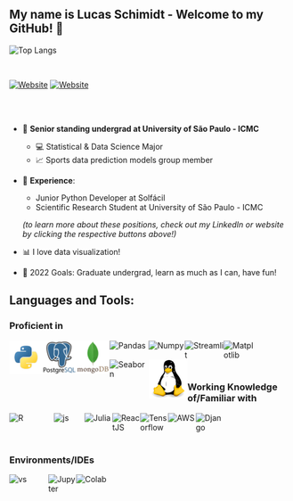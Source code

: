 ## My name is Lucas Schimidt - Welcome to my GitHub! 👋

![Top Langs](https://github-readme-stats.vercel.app/api/top-langs/?username=lschimidtc)

<br>

[![Website](https://img.shields.io/badge/My_Website_Portfolio-9cf?style=for-the-badge)](https://lucasschimidtc.github.io/)
[![Website](https://img.shields.io/badge/linkedin-%230077B5.svg?&style=for-the-badge&logo=linkedin&logoColor=white)](https://www.linkedin.com/in/lucasschimidtc/)

<br>
<br>

- 📍 **Senior standing undergrad at University of São Paulo - ICMC** 
  - 💻 Statistical & Data Science Major
  - 📈 Sports data prediction models group member

- 🧪 **Experience**:
  - Junior Python Developer at Solfácil
  - Scientific Research Student at University of São Paulo - ICMC

  *(to learn more about these positions, check out my LinkedIn or website by clicking the respective buttons above!)*

- 📊 I love data visualization!
- 🥅 2022 Goals: Graduate undergrad, learn as much as I can, have fun!

## Languages and Tools:

### **Proficient in**

<img align="left" alt="Python" width="60px" src="https://raw.githubusercontent.com/github/explore/80688e429a7d4ef2fca1e82350fe8e3517d3494d/topics/python/python.png" />

<img align="left" alt="PostgreSQL" width="60px" src="https://raw.githubusercontent.com/devicons/devicon/master/icons/postgresql/postgresql-original-wordmark.svg" />

<img align="left" alt="MongoDB" width="60px" src="https://raw.githubusercontent.com/devicons/devicon/master/icons/mongodb/mongodb-original-wordmark.svg" />

<img align="left" alt="Pandas" width="70px" src="https://numfocus.org/wp-content/uploads/2016/07/pandas-logo-300.png" />

<img align="left" alt="Numpy" width="65px" src="https://user-images.githubusercontent.com/50221806/86498201-a8bd8680-bd39-11ea-9d08-66b610a8dc01.png" />

<img align="left" alt="Streamlit" width="70px" src="https://assets.website-files.com/5dc3b47ddc6c0c2a1af74ad0/5e181828ba9f9e92b6ebc6e7_RGB_Logomark_Color_Light_Bg.png" />

<img align="left" alt="Matplotlib" width="55px" src="https://upload.wikimedia.org/wikipedia/commons/thumb/0/01/Created_with_Matplotlib-logo.svg/1024px-Created_with_Matplotlib-logo.svg.png" />

<img align="left" alt="Seaborn" width="70px" src="https://external-content.duckduckgo.com/iu/?u=https%3A%2F%2Fuser-images.githubusercontent.com%2F315810%2F92254613-279c8000-ee9f-11ea-9b73-5622a7d95f3f.png&f=1&nofb=1" />

<img align="left" alt="Linux" width="70px" src="https://raw.githubusercontent.com/devicons/devicon/master/icons/linux/linux-original.svg" />

<br>
<br>
<br>

### **Working Knowledge of/Familiar with**

<img align="left" alt="R" width="80px" src="https://external-content.duckduckgo.com/iu/?u=https%3A%2F%2Fi.pinimg.com%2Foriginals%2Fef%2F1f%2F99%2Fef1f99172b45de57dca224308f721c6e.png&f=1&nofb=1" />

<img align="left" alt="js" width="55px" src="https://external-content.duckduckgo.com/iu/?u=https%3A%2F%2Fcdn.freebiesupply.com%2Flogos%2Fthumbs%2F2x%2Fjavascript-logo.png&f=1&nofb=1" />

<img align="left" alt="Julia" width="50px" src="https://avatars.githubusercontent.com/u/743164?s=200&v=4" />

<img align="left" alt="ReactJS" width="50px" src="https://upload.wikimedia.org/wikipedia/commons/thumb/a/a7/React-icon.svg/512px-React-icon.svg.png" />

<img align="left" alt="Tensorflow" width="50px" src="https://avatars.githubusercontent.com/u/15658638?s=200&v=4" />

<img align="left" alt="AWS" width="50px" src="https://avatars.githubusercontent.com/u/2232217?s=200&v=4" />

<img align="left" alt="Django" width="50px" src="https://avatars.githubusercontent.com/u/27804?s=200&v=4" />

<br>
<br>
<br>

### **Environments/IDEs**

<img align="left" alt="vs" width="70px" src="https://external-content.duckduckgo.com/iu/?u=https%3A%2F%2Fd2eip9sf3oo6c2.cloudfront.net%2Ftags%2Fimages%2F000%2F001%2F280%2Flandscape%2Fvscode-logo.png&f=1&nofb=1" />
<img align="left" alt="Jupyter" width="50px" src="https://upload.wikimedia.org/wikipedia/commons/thumb/3/38/Jupyter_logo.svg/1200px-Jupyter_logo.svg.png" />
<img align="left" alt="Colab" width="70px" src="https://colab.research.google.com/img/colab_favicon_256px.png" />

[linkedin]: https://www.linkedin.com/in/lucasschimidtc/
